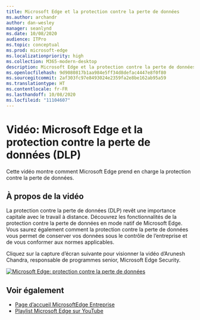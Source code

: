 ```yaml
---
title: Microsoft Edge et la protection contre la perte de données
ms.author: archandr
author: dan-wesley
manager: seanlynd
ms.date: 10/08/2020
audience: ITPro
ms.topic: conceptual
ms.prod: microsoft-edge
ms.localizationpriority: high
ms.collection: M365-modern-desktop
description: Microsoft Edge et la protection contre la perte de données (DLP)
ms.openlocfilehash: 9d9080817b1aa984e5ff34d8defac4447e8f0f80
ms.sourcegitcommit: 2af303fc97e8493024e2359fa2e8be162ab95a59
ms.translationtype: HT
ms.contentlocale: fr-FR
ms.lasthandoff: 10/08/2020
ms.locfileid: "11104607"
---
```

# Vidéo: Microsoft Edge et la protection contre la perte de données (DLP)

Cette vidéo montre comment Microsoft Edge prend en charge la protection contre la perte de données.

## À propos de la vidéo

La protection contre la perte de données (DLP) revêt une importance capitale avec le travail à distance. Découvrez les fonctionnalités de la protection contre la perte de données en mode natif de Microsoft Edge. Vous saurez également comment la protection contre la perte de données vous permet de conserver vos données sous le contrôle de l’entreprise et de vous conformer aux normes applicables.

Cliquez sur la capture d’écran suivante pour visionner la vidéo d’Arunesh Chandra, responsable de programmes senior, Microsoft Edge Security. 

[![Microsoft Edge: protection contre la perte de données](https://res.cloudinary.com/marcomontalbano/image/upload/v1602111637/video_to_markdown/images/youtube--dLD04U9eTqg-c05b58ac6eb4c4700831b2b3070cd403.jpg)](https://www.youtube.com/watch?v=dLD04U9eTqg "Microsoft Edge - Data loss prevention")

## Voir également

- [Page d’accueil MicrosoftEdge Entreprise](https://aka.ms/EdgeEnterprise)
- [Playlist Microsoft Edge sur YouTube](https://www.youtube.com/playlist?list=PLXtHYVsvn_b-uXh1tMeYpT-0iD8tD3tFy)
